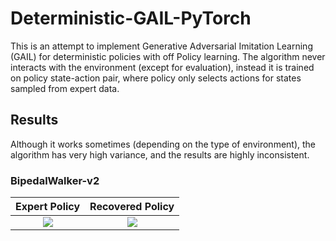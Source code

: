 # Deterministic-GAIL-PyTorch
This is an attempt to implement Generative Adversarial Imitation Learning (GAIL) for deterministic policies with off Policy learning. The algorithm never interacts with the environment (except for evaluation), instead it is trained on policy state-action pair, where policy only selects actions for states sampled from expert data.


## Results

Although it works sometimes (depending on the type of environment), the algorithm has very high variance, and the results are highly inconsistent.

### BipedalWalker-v2

Expert Policy              |  Recovered Policy
:-------------------------:|:-------------------------:
![](https://github.com/nikhilbarhate99/Deterministic-GAIL-PyTorch/blob/master/gif/BipedalWalker_expert.gif)  |  ![](https://github.com/nikhilbarhate99/Deterministic-GAIL-PyTorch/blob/master/gif/BipedalWalker_learned.gif)

